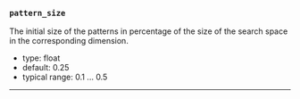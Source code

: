 ### `pattern_size`

The initial size of the patterns in percentage of the size of the search space in the corresponding dimension.

  - type: float
  - default: 0.25
  - typical range: 0.1 ... 0.5

---